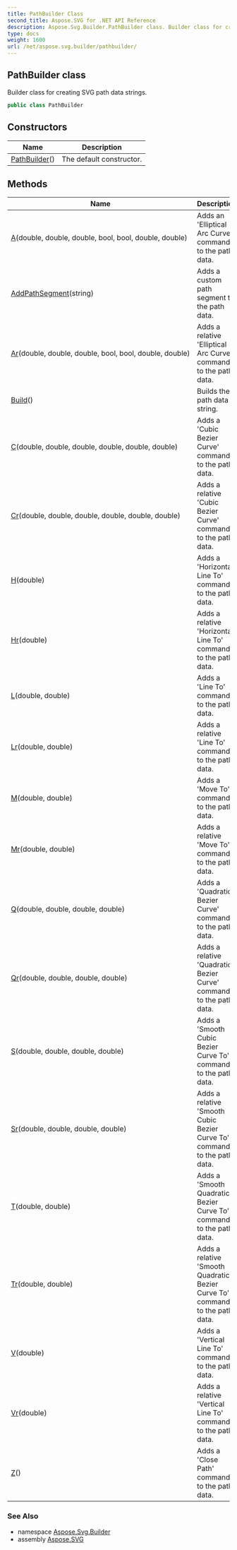```yaml
---
title: PathBuilder Class
second_title: Aspose.SVG for .NET API Reference
description: Aspose.Svg.Builder.PathBuilder class. Builder class for creating SVG path data strings
type: docs
weight: 1600
url: /net/aspose.svg.builder/pathbuilder/
---
```

## PathBuilder class

Builder class for creating SVG path data strings.

```csharp
public class PathBuilder
```

## Constructors

| Name | Description |
| --- | --- |
| [PathBuilder](pathbuilder/)() | The default constructor. |

## Methods

| Name | Description |
| --- | --- |
| [A](../../aspose.svg.builder/pathbuilder/a/)(double, double, double, bool, bool, double, double) | Adds an 'Elliptical Arc Curve' command to the path data. |
| [AddPathSegment](../../aspose.svg.builder/pathbuilder/addpathsegment/)(string) | Adds a custom path segment to the path data. |
| [Ar](../../aspose.svg.builder/pathbuilder/ar/)(double, double, double, bool, bool, double, double) | Adds a relative 'Elliptical Arc Curve' command to the path data. |
| [Build](../../aspose.svg.builder/pathbuilder/build/)() | Builds the path data string. |
| [C](../../aspose.svg.builder/pathbuilder/c/)(double, double, double, double, double, double) | Adds a 'Cubic Bezier Curve' command to the path data. |
| [Cr](../../aspose.svg.builder/pathbuilder/cr/)(double, double, double, double, double, double) | Adds a relative 'Cubic Bezier Curve' command to the path data. |
| [H](../../aspose.svg.builder/pathbuilder/h/)(double) | Adds a 'Horizontal Line To' command to the path data. |
| [Hr](../../aspose.svg.builder/pathbuilder/hr/)(double) | Adds a relative 'Horizontal Line To' command to the path data. |
| [L](../../aspose.svg.builder/pathbuilder/l/)(double, double) | Adds a 'Line To' command to the path data. |
| [Lr](../../aspose.svg.builder/pathbuilder/lr/)(double, double) | Adds a relative 'Line To' command to the path data. |
| [M](../../aspose.svg.builder/pathbuilder/m/)(double, double) | Adds a 'Move To' command to the path data. |
| [Mr](../../aspose.svg.builder/pathbuilder/mr/)(double, double) | Adds a relative 'Move To' command to the path data. |
| [Q](../../aspose.svg.builder/pathbuilder/q/)(double, double, double, double) | Adds a 'Quadratic Bezier Curve' command to the path data. |
| [Qr](../../aspose.svg.builder/pathbuilder/qr/)(double, double, double, double) | Adds a relative 'Quadratic Bezier Curve' command to the path data. |
| [S](../../aspose.svg.builder/pathbuilder/s/)(double, double, double, double) | Adds a 'Smooth Cubic Bezier Curve To' command to the path data. |
| [Sr](../../aspose.svg.builder/pathbuilder/sr/)(double, double, double, double) | Adds a relative 'Smooth Cubic Bezier Curve To' command to the path data. |
| [T](../../aspose.svg.builder/pathbuilder/t/)(double, double) | Adds a 'Smooth Quadratic Bezier Curve To' command to the path data. |
| [Tr](../../aspose.svg.builder/pathbuilder/tr/)(double, double) | Adds a relative 'Smooth Quadratic Bezier Curve To' command to the path data. |
| [V](../../aspose.svg.builder/pathbuilder/v/)(double) | Adds a 'Vertical Line To' command to the path data. |
| [Vr](../../aspose.svg.builder/pathbuilder/vr/)(double) | Adds a relative 'Vertical Line To' command to the path data. |
| [Z](../../aspose.svg.builder/pathbuilder/z/)() | Adds a 'Close Path' command to the path data. |

### See Also

* namespace [Aspose.Svg.Builder](../../aspose.svg.builder/)
* assembly [Aspose.SVG](../../)
